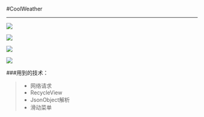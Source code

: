 ﻿
#CoolWeather

---

![](http://ww1.sinaimg.cn/large/0077HGE3gy1fsdi0wa4dnj30u01hcnpe.jpg)

![](http://ww1.sinaimg.cn/large/0077HGE3gy1fsdi3ed9z0j30u01hcgw4.jpg)

![](http://ww1.sinaimg.cn/large/0077HGE3gy1fsdi3zcu32j30u01hc134.jpg)

![](http://ww1.sinaimg.cn/large/0077HGE3gy1fsdi4i4n74j30u01hcdr5.jpg)



###用到的技术：

>* 网络请求
>* RecycleView
>* JsonObject解析
>* 滑动菜单
